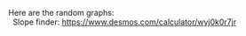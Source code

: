 Here are the random graphs: <br/>
&nbsp; Slope finder: https://www.desmos.com/calculator/wyj0k0r7jr

